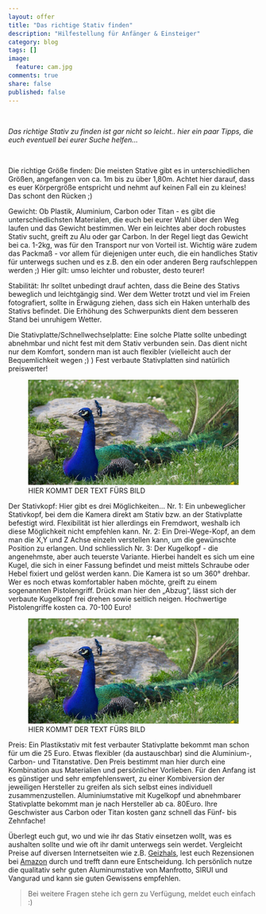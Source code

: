 ```yaml
---
layout: offer
title: "Das richtige Stativ finden"
description: "Hilfestellung für Anfänger & Einsteiger"
category: blog
tags: []
image:
  feature: cam.jpg
comments: true
share: false
published: false
---
```

 
  


    



*Das richtige Stativ zu finden ist gar nicht so leicht.. hier ein paar Tipps, die euch eventuell bei eurer Suche helfen...* 
  



 




Die richtige Größe finden:
Die meisten Stative gibt es in unterschiedlichen Größen, angefangen von ca. 1m bis zu über 1,80m.
Achtet hier darauf, dass es euer Körpergröße entspricht und nehmt auf keinen Fall ein zu kleines! Das schont den Rücken ;)

Gewicht:
Ob Plastik, Aluminium, Carbon oder Titan - es gibt die unterschiedlichsten Materialen, die euch bei eurer Wahl über den Weg laufen und das Gewicht bestimmen. 
Wer ein leichtes aber doch robustes Stativ sucht, greift zu Alu oder gar Carbon. In der Regel liegt das Gewicht bei ca. 1-2kg, was für den Transport nur von Vorteil ist. Wichtig wäre zudem das Packmaß - vor allem für diejenigen unter euch, die ein handliches Stativ für unterwegs suchen und es z.B. den ein oder anderen Berg raufschleppen werden ;)
Hier gilt: umso leichter und robuster, desto teurer!

Stabilität:
Ihr solltet unbedingt drauf achten, dass die Beine des Stativs beweglich und leichtgängig sind. Wer dem Wetter trotzt und viel im Freien fotografiert, sollte in Erwägung ziehen, dass sich ein Haken unterhalb des Stativs befindet. Die Erhöhung des Schwerpunkts dient dem besseren Stand bei unruhigem Wetter.

Die Stativplatte/Schnellwechselplatte:
Eine solche Platte sollte unbedingt abnehmbar und nicht fest mit dem Stativ verbunden sein. Das dient nicht nur dem Komfort, sondern man ist auch flexibler (vielleicht auch der Bequemlichkeit wegen ;) ) Fest verbaute Stativplatten sind natürlich preiswerter!

<figure>
<img src="/images/pfau.jpg"/>
<figcaption>HIER KOMMT DER TEXT FÜRS BILD</figcaption>
</figure>

Der Stativkopf:
Hier gibt es drei Möglichkeiten...
Nr. 1: Ein unbeweglicher Stativkopf, bei dem die Kamera direkt am Stativ bzw. an der Stativplatte befestigt wird. Flexibilität ist hier allerdings ein Fremdwort, weshalb ich diese Möglichkeit nicht empfehlen kann.
Nr. 2: Ein Drei-Wege-Kopf, an dem man die X,Y und Z Achse einzeln verstellen kann, um die gewünschte Position zu erlangen.
Und schliesslich Nr. 3: Der Kugelkopf - die angenehmste, aber auch teuerste Variante. Hierbei handelt es sich um eine Kugel, die sich in einer Fassung befindet und meist mittels Schraube oder Hebel fixiert und gelöst werden kann. Die Kamera ist so um 360° drehbar.
Wer es noch etwas komfortabler haben möchte, greift zu einem sogenannten Pistolengriff. Drück man hier den „Abzug“, lässt sich der verbaute Kugelkopf frei drehen sowie seitlich neigen. Hochwertige Pistolengriffe kosten ca. 70-100 Euro!

<figure>
<img src="/images/pfau.jpg"/>
<figcaption>HIER KOMMT DER TEXT FÜRS BILD</figcaption>
</figure>

Preis:
Ein Plastikstativ mit fest verbauter Stativplatte bekommt man schon für um die 25 Euro.
Etwas flexibler (da austauschbar) sind die Aluminium-, Carbon- und Titanstative. Den Preis bestimmt man hier durch eine Kombination aus Materialien und persönlicher Vorlieben. Für den Anfang ist es günstiger und sehr empfehlenswert, zu einer Kombiversion der jeweiligen Hersteller zu greifen als sich selbst eines individuell zusammenzustellen.
Aluminiumstative mit Kugelkopf und abnehmbarer Stativplatte bekommt man je nach Hersteller ab ca. 80Euro. Ihre Geschwister aus Carbon oder Titan kosten ganz schnell das Fünf- bis Zehnfache!

Überlegt euch gut, wo und wie ihr das Stativ einsetzen wollt, was es aushalten sollte und wie oft ihr damit unterwegs sein werdet. Vergleicht Preise auf diversen Internetseiten wie z.B. [Geizhals](http://www.geizhals.de), lest euch Rezensionen bei [Amazon](http://www.amazon.de) durch und trefft dann eure Entscheidung.
Ich persönlich nutze die qualitativ sehr guten Aluminumstative von Manfrotto, SIRUI und Vangurad und kann sie guten Gewissens empfehlen.

  



> Bei weitere Fragen stehe ich gern zu Verfügung, meldet euch einfach :)
